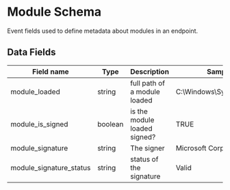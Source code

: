 # Module Schema

Event fields used to define metadata about modules in an endpoint.

## Data Fields

| Field name | Type | Description | Sample Value |
|--------|---------|-------|-------|
| module_loaded | string | full path of a module loaded | C:\Windows\System32\msvcrt.dll |
| module_is_signed | boolean | is the module loaded signed? | TRUE |
| module_signature | string | The signer | Microsoft Corporation |
| module_signature_status | string | status of the signature | Valid |